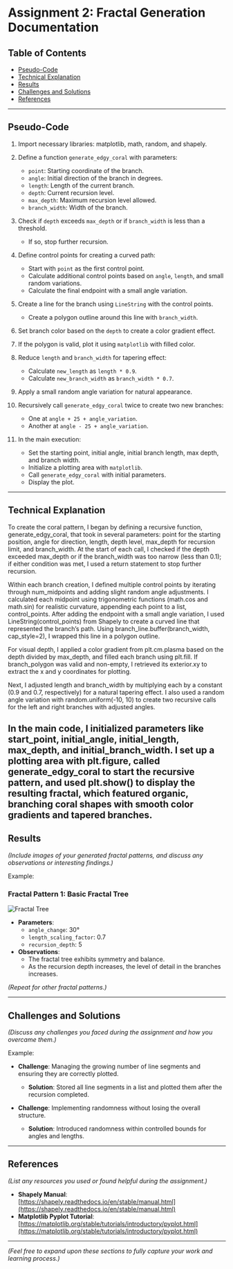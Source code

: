 # Assignment 2: Fractal Generation Documentation

## Table of Contents

- [Pseudo-Code](#pseudo-code)
- [Technical Explanation](#technical-explanation)
- [Results](#results)
- [Challenges and Solutions](#challenges-and-solutions)
- [References](#references)

---

## Pseudo-Code


1. Import necessary libraries: matplotlib, math, random, and shapely.

2. Define a function `generate_edgy_coral` with parameters:
   - `point`: Starting coordinate of the branch.
   - `angle`: Initial direction of the branch in degrees.
   - `length`: Length of the current branch.
   - `depth`: Current recursion level.
   - `max_depth`: Maximum recursion level allowed.
   - `branch_width`: Width of the branch.

3. Check if `depth` exceeds `max_depth` or if `branch_width` is less than a threshold.
   - If so, stop further recursion.

4. Define control points for creating a curved path:
   - Start with `point` as the first control point.
   - Calculate additional control points based on `angle`, `length`, and small random variations.
   - Calculate the final endpoint with a small angle variation.
   
5. Create a line for the branch using `LineString` with the control points.
   - Create a polygon outline around this line with `branch_width`.

6. Set branch color based on the `depth` to create a color gradient effect.

7. If the polygon is valid, plot it using `matplotlib` with filled color.

8. Reduce `length` and `branch_width` for tapering effect:
   - Calculate `new_length` as `length * 0.9`.
   - Calculate `new_branch_width` as `branch_width * 0.7`.

9. Apply a small random angle variation for natural appearance.

10. Recursively call `generate_edgy_coral` twice to create two new branches:
    - One at `angle + 25 + angle_variation`.
    - Another at `angle - 25 + angle_variation`.

11. In the main execution:
    - Set the starting point, initial angle, initial branch length, max depth, and branch width.
    - Initialize a plotting area with `matplotlib`.
    - Call `generate_edgy_coral` with initial parameters.
    - Display the plot.


---

## Technical Explanation

To create the coral pattern, I began by defining a recursive function, generate_edgy_coral, that took in several parameters: point for the starting position, angle for direction, length, depth level, max_depth for recursion limit, and branch_width. At the start of each call, I checked if the depth exceeded max_depth or if the branch_width was too narrow (less than 0.1); if either condition was met, I used a return statement to stop further recursion.

Within each branch creation, I defined multiple control points by iterating through num_midpoints and adding slight random angle adjustments. I calculated each midpoint using trigonometric functions (math.cos and math.sin) for realistic curvature, appending each point to a list, control_points. After adding the endpoint with a small angle variation, I used LineString(control_points) from Shapely to create a curved line that represented the branch’s path. Using branch_line.buffer(branch_width, cap_style=2), I wrapped this line in a polygon outline.

For visual depth, I applied a color gradient from plt.cm.plasma based on the depth divided by max_depth, and filled each branch using plt.fill. If branch_polygon was valid and non-empty, I retrieved its exterior.xy to extract the x and y coordinates for plotting.

Next, I adjusted length and branch_width by multiplying each by a constant (0.9 and 0.7, respectively) for a natural tapering effect. I also used a random angle variation with random.uniform(-10, 10) to create two recursive calls for the left and right branches with adjusted angles.

In the main code, I initialized parameters like start_point, initial_angle, initial_length, max_depth, and initial_branch_width. I set up a plotting area with plt.figure, called generate_edgy_coral to start the recursive pattern, and used plt.show() to display the resulting fractal, which featured organic, branching coral shapes with smooth color gradients and tapered branches.
---

## Results

*(Include images of your generated fractal patterns, and discuss any observations or interesting findings.)*

Example:

### Fractal Pattern 1: Basic Fractal Tree

![Fractal Tree](images/example.png)

- **Parameters**:
  - `angle_change`: 30°
  - `length_scaling_factor`: 0.7
  - `recursion_depth`: 5
- **Observations**:
  - The fractal tree exhibits symmetry and balance.
  - As the recursion depth increases, the level of detail in the branches increases.

*(Repeat for other fractal patterns.)*

---

## Challenges and Solutions

*(Discuss any challenges you faced during the assignment and how you overcame them.)*

Example:

- **Challenge**: Managing the growing number of line segments and ensuring they are correctly plotted.
  - **Solution**: Stored all line segments in a list and plotted them after the recursion completed.

- **Challenge**: Implementing randomness without losing the overall structure.
  - **Solution**: Introduced randomness within controlled bounds for angles and lengths.

---

## References

*(List any resources you used or found helpful during the assignment.)*

- **Shapely Manual**: [https://shapely.readthedocs.io/en/stable/manual.html](https://shapely.readthedocs.io/en/stable/manual.html)
- **Matplotlib Pyplot Tutorial**: [https://matplotlib.org/stable/tutorials/introductory/pyplot.html](https://matplotlib.org/stable/tutorials/introductory/pyplot.html)

---

*(Feel free to expand upon these sections to fully capture your work and learning process.)*